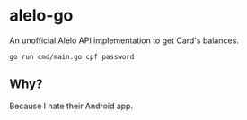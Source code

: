 # alelo-go

An unofficial Alelo API implementation to get Card's balances.

```console
go run cmd/main.go cpf password
```

## Why?

Because I hate their Android app.
